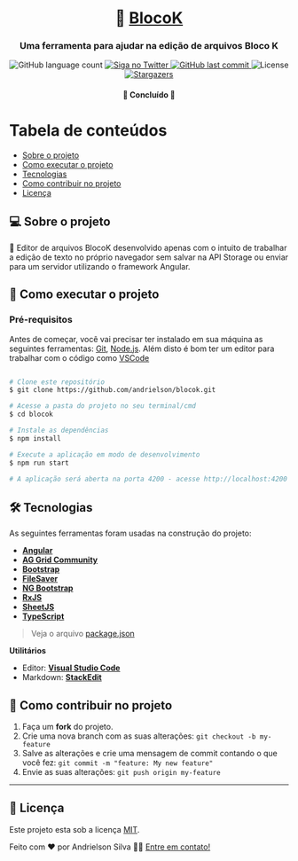 <h1 align="center">
     📑 <a href="#" alt="ferramenta blocok"> BlocoK </a>
</h1>

<h3 align="center">
    Uma ferramenta para ajudar na edição de arquivos Bloco K
</h3>

<p align="center">
  <img alt="GitHub language count" src="https://img.shields.io/github/languages/count/andrielson/blocok?color=%2304D361">

  <a href="https://www.twitter.com/andrielson_FS/">
    <img alt="Siga no Twitter" src="https://img.shields.io/twitter/url?url=https%3A%2F%2Fgithub.com%2Fandrielson%2Fblocok">
  </a>
  
  <a href="https://github.com/andrielson/blocok/commits/master">
    <img alt="GitHub last commit" src="https://img.shields.io/github/last-commit/andrielson/blocok">
  </a>
    
   <img alt="License" src="https://img.shields.io/badge/license-MIT-brightgreen">
   <a href="https://github.com/andrielson/blocok/stargazers">
    <img alt="Stargazers" src="https://img.shields.io/github/stars/andrielson/blocok?style=social">
  </a> 
</p>

<h4 align="center">
	🚧   Concluído  🚧
</h4>


Tabela de conteúdos
=================
<!--ts-->
   * [Sobre o projeto](#-sobre-o-projeto)
   * [Como executar o projeto](#-como-executar-o-projeto)
   * [Tecnologias](#-tecnologias)
   * [Como contribuir no projeto](#-como-contribuir-no-projeto)
   * [Licença](#user-content--licença)
<!--te-->

## 💻 Sobre o projeto

📑 Editor de arquivos BlocoK desenvolvido apenas com o intuito de trabalhar a edição de texto no próprio navegador sem salvar na API Storage ou enviar para um servidor utilizando o framework Angular.

## 🚀 Como executar o projeto

### Pré-requisitos

Antes de começar, você vai precisar ter instalado em sua máquina as seguintes ferramentas:
[Git](https://git-scm.com), [Node.js](https://nodejs.org/en/). 
Além disto é bom ter um editor para trabalhar com o código como [VSCode](https://code.visualstudio.com/)

```bash

# Clone este repositório
$ git clone https://github.com/andrielson/blocok.git

# Acesse a pasta do projeto no seu terminal/cmd
$ cd blocok

# Instale as dependências
$ npm install

# Execute a aplicação em modo de desenvolvimento
$ npm run start

# A aplicação será aberta na porta 4200 - acesse http://localhost:4200

```

## 🛠 Tecnologias

As seguintes ferramentas foram usadas na construção do projeto:

-   **[Angular](https://angular.io)**
-   **[AG Grid Community](https://www.ag-grid.com)**
-   **[Bootstrap](https://getbootstrap.com)**
-   **[FileSaver](https://github.com/eligrey/FileSaver.js)**
-   **[NG Bootstrap](https://ng-bootstrap.github.io)**
-   **[RxJS](https://rxjs-dev.firebaseapp.com)**
-   **[SheetJS](https://sheetjs.com)**
-   **[TypeScript](https://www.typescriptlang.org)**

> Veja o arquivo  [package.json](https://github.com/andrielson/blocok/blob/master/package.json)

**Utilitários**
-   Editor:  **[Visual Studio Code](https://code.visualstudio.com/)**
-   Markdown:  **[StackEdit](https://stackedit.io/)**


## 💪 Como contribuir no projeto

1. Faça um **fork** do projeto.
2. Crie uma nova branch com as suas alterações: `git checkout -b my-feature`
3. Salve as alterações e crie uma mensagem de commit contando o que você fez: `git commit -m "feature: My new feature"`
4. Envie as suas alterações: `git push origin my-feature`

---

## 📝 Licença

Este projeto esta sob a licença [MIT](./LICENSE).

Feito com ❤️ por Andrielson Silva 👋🏽 [Entre em contato!](https://www.linkedin.com/in/andrielson-silva)
